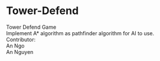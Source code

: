 # Tower-Defend
Tower Defend Game <br>
Implement A* algorithm as pathfinder algorithm for AI to use.<br>
Contributor: <br>
An Ngo <br>
An Nguyen <br>
